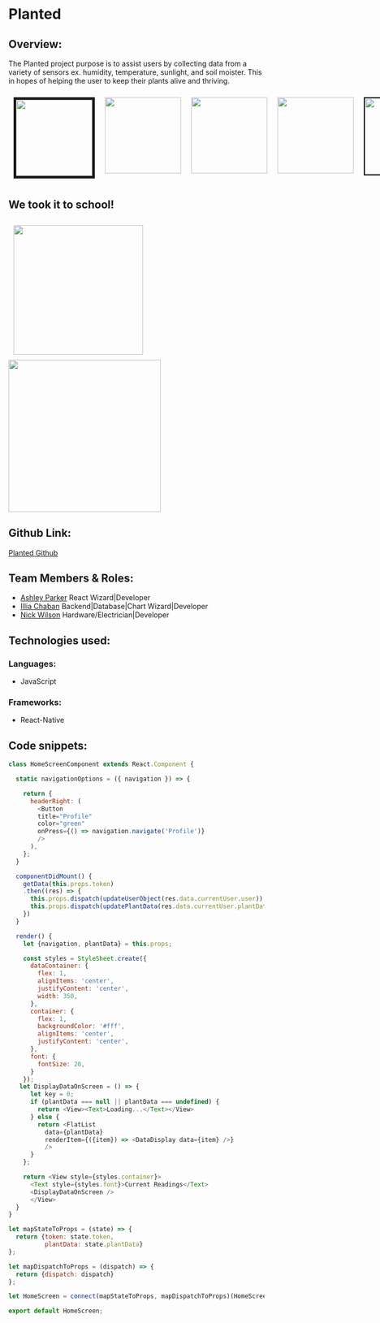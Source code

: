 # Planted

## Overview:
The Planted project purpose is to assist users by collecting data from a variety of sensors ex. humidity, temperature, sunlight, and soil moister.  This in hopes of helping the user to keep their plants alive and thriving.

<div style=" display: flex; justify-content: space-between">
  <img src="https://user-images.githubusercontent.com/34459770/40523781-49cfe166-5fa5-11e8-92e7-f10cd1fe21dd.jpg" width="150" border="5" style="margin: 10px;"/>
  <img src="https://user-images.githubusercontent.com/34459770/40523784-4b9f7916-5fa5-11e8-8ce3-693efbe1f7f3.jpg" width="150" style="margin: 10px;"/>
  <img src="https://user-images.githubusercontent.com/34459770/40523785-4d19c620-5fa5-11e8-86ac-b28ddf2796ca.jpg" width="150" style="margin: 10px;"/>
  <img src="https://user-images.githubusercontent.com/34459770/40523786-4eb230f8-5fa5-11e8-8d4a-377df698907a.jpg" width="150" style="margin: 10px;"/>
  <img src="https://user-images.githubusercontent.com/34459770/40523789-4fd75b84-5fa5-11e8-9682-8fdc51fa327b.jpg" width="150" style="margin: 10px; border: 2px solid black"/>
</div>

## We took it to school!
<div>
  <img src="https://user-images.githubusercontent.com/34459770/40523648-ae53b5fa-5fa4-11e8-90ee-90042c96d635.jpg" width="255" style="margin: 10px;"/>
  <img src="https://user-images.githubusercontent.com/34459770/40524387-44a91fd8-5fa8-11e8-94d9-69d46daed6f3.png" width="300" margin='10'/>
  
</div>



## Github Link:
[Planted Github](https://github.com/PlantedDC/planted-front)

## Team Members & Roles:
* [Ashley Parker](https://github.com/codingandcaring) React Wizard|Developer
* [Illia Chaban](https://github.com/illiaChaban) Backend|Database|Chart Wizard|Developer
* [Nick Wilson](https://github.com/NickWilsonDev) Hardware/Electrician|Developer

## Technologies used:
### Languages:
* JavaScript

### Frameworks:
* React-Native

## Code snippets:

```javascript
class HomeScreenComponent extends React.Component {

  static navigationOptions = ({ navigation }) => {

    return {
      headerRight: (
        <Button
        title="Profile"
        color="green"
        onPress={() => navigation.navigate('Profile')}
        />
      ),
    };
  }

  componentDidMount() {
    getData(this.props.token)
    .then((res) => {
      this.props.dispatch(updateUserObject(res.data.currentUser.user));
      this.props.dispatch(updatePlantData(res.data.currentUser.plantData));
    })
  }

  render() {
    let {navigation, plantData} = this.props;

    const styles = StyleSheet.create({
      dataContainer: {
        flex: 1,
        alignItems: 'center',
        justifyContent: 'center',
        width: 350,
      },
      container: {
        flex: 1,
        backgroundColor: '#fff',
        alignItems: 'center',
        justifyContent: 'center',
      },
      font: {
        fontSize: 20,
      }
    });
   let DisplayDataOnScreen = () => {
      let key = 0;
      if (plantData === null || plantData === undefined) {
        return <View><Text>Loading...</Text></View>
      } else {
        return <FlatList
          data={plantData}
          renderItem={({item}) => <DataDisplay data={item} />}
          />
      }
    };

    return <View style={styles.container}>
      <Text style={styles.font}>Current Readings</Text>
      <DisplayDataOnScreen />
      </View>
  }
}

let mapStateToProps = (state) => {
  return {token: state.token,
          plantData: state.plantData}
};

let mapDispatchToProps = (dispatch) => {
  return {dispatch: dispatch}
};

let HomeScreen = connect(mapStateToProps, mapDispatchToProps)(HomeScreenComponent);

export default HomeScreen;
```

